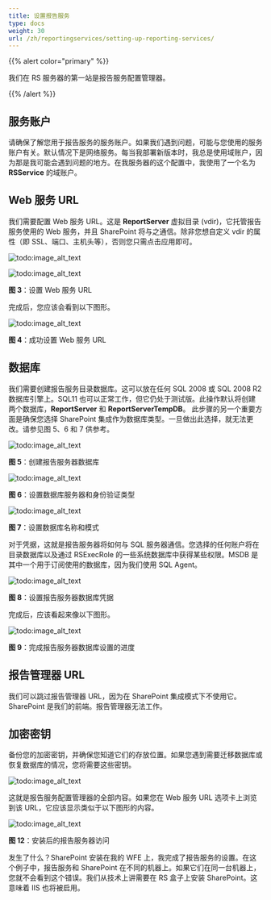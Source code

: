 ```yaml
---
title: 设置报告服务
type: docs
weight: 30
url: /zh/reportingservices/setting-up-reporting-services/
---
```


{{% alert color="primary" %}} 

我们在 RS 服务器的第一站是报告服务配置管理器。 

{{% /alert %}} 
## **服务账户**
请确保了解您用于报告服务的服务账户。如果我们遇到问题，可能与您使用的服务账户有关。默认情况下是网络服务。每当我部署新版本时，我总是使用域账户，因为那是我可能会遇到问题的地方。在我服务器的这个配置中，我使用了一个名为 **RSService** 的域账户。 
## **Web 服务 URL**
我们需要配置 Web 服务 URL。这是 **ReportServer** 虚拟目录 (vdir)，它托管报告服务使用的 Web 服务，并且 SharePoint 将与之通信。除非您想自定义 vdir 的属性（即 SSL、端口、主机头等），否则您只需点击应用即可。 

![todo:image_alt_text](setting-up-reporting-services_1.png)

![todo:image_alt_text](setting-up-reporting-services_2.png)


**图 3**：设置 Web 服务 URL 

完成后，您应该会看到以下图形。 

![todo:image_alt_text](setting-up-reporting-services_3.png)

**图 4**：成功设置 Web 服务 URL 
## **数据库**
我们需要创建报告服务目录数据库。这可以放在任何 SQL 2008 或 SQL 2008 R2 数据库引擎上。SQL11 也可以正常工作，但它仍处于测试版。此操作默认将创建两个数据库，**ReportServer** 和 **ReportServerTempDB**。 
此步骤的另一个重要方面是确保您选择 SharePoint 集成作为数据库类型。一旦做出此选择，就无法更改。请参见图 5、6 和 7 供参考。

![todo:image_alt_text](setting-up-reporting-services_4.png)

**图 5**：创建报告服务器数据库 

![todo:image_alt_text](setting-up-reporting-services_5.png)

**图 6**：设置数据库服务器和身份验证类型 

![todo:image_alt_text](setting-up-reporting-services_6.png)

**图 7**：设置数据库名称和模式 

对于凭据，这就是报告服务器将如何与 SQL 服务器通信。您选择的任何账户将在目录数据库以及通过 RSExecRole 的一些系统数据库中获得某些权限。MSDB 是其中一个用于订阅使用的数据库，因为我们使用 SQL Agent。 

![todo:image_alt_text](setting-up-reporting-services_7.png)

**图 8**：设置报告服务器数据库凭据 

完成后，应该看起来像以下图形。 

![todo:image_alt_text](setting-up-reporting-services_8.png)


**图 9**：完成报告服务器数据库设置的进度 
## **报告管理器 URL**
我们可以跳过报告管理器 URL，因为在 SharePoint 集成模式下不使用它。SharePoint 是我们的前端。报告管理器无法工作。 
## **加密密钥**
备份您的加密密钥，并确保您知道它们的存放位置。如果您遇到需要迁移数据库或恢复数据库的情况，您将需要这些密钥。 

![todo:image_alt_text](setting-up-reporting-services_9.png)

这就是报告服务配置管理器的全部内容。如果您在 Web 服务 URL 选项卡上浏览到该 URL，它应该显示类似于以下图形的内容。 

![todo:image_alt_text](setting-up-reporting-services_10.png)

**图 12**：安装后的报告服务器访问 

发生了什么？SharePoint 安装在我的 WFE 上，我完成了报告服务的设置。在这个例子中，报告服务和 SharePoint 在不同的机器上。如果它们在同一台机器上，您就不会看到这个错误。我们从技术上讲需要在 RS 盒子上安装 SharePoint。这意味着 IIS 也将被启用。